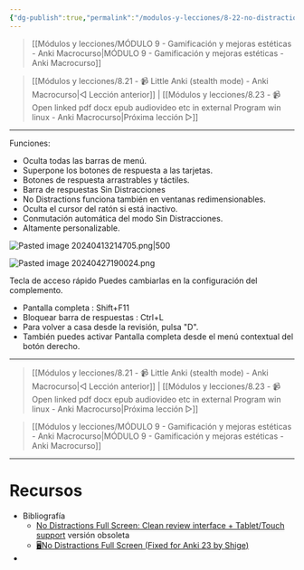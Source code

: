 ```yaml
---
{"dg-publish":true,"permalink":"/modulos-y-lecciones/8-22-no-distractions-full-screen-anki-macrocurso/","noteIcon":""}
---
```



> [[Módulos y lecciones/MÓDULO 9 - Gamificación y mejoras estéticas - Anki Macrocurso\|MÓDULO 9 - Gamificación y mejoras estéticas - Anki Macrocurso]]

> [[Módulos y lecciones/8.21 - 📹 Little Anki (stealth mode) - Anki Macrocurso\|◁ Lección anterior]] | [[Módulos y lecciones/8.23 - 📹 Open linked pdf docx epub audiovideo etc in external Program win linux - Anki Macrocurso\|Próxima lección ▷]]

---


Funciones:
- Oculta todas las barras de menú.
- Superpone los botones de respuesta a las tarjetas.
- Botones de respuesta arrastrables y táctiles.
- Barra de respuestas Sin Distracciones
- No Distractions funciona también en ventanas redimensionables.
- Oculta el cursor del ratón si está inactivo.
- Conmutación automática del modo Sin Distracciones.
- Altamente personalizable.

![Pasted image 20240413214705.png|500](/img/user/ANEXOS/Pasted%20image%2020240413214705.png)

![Pasted image 20240427190024.png](/img/user/ANEXOS/Pasted%20image%2020240427190024.png)



Tecla de acceso rápido
Puedes cambiarlas en la configuración del complemento.

- Pantalla completa : Shift+F11
- Bloquear barra de respuestas : Ctrl+L
- Para volver a casa desde la revisión, pulsa "D".
- También puedes activar Pantalla completa desde el menú contextual del botón derecho.


---

> [[Módulos y lecciones/8.21 - 📹 Little Anki (stealth mode) - Anki Macrocurso\|◁ Lección anterior]] | [[Módulos y lecciones/8.23 - 📹 Open linked pdf docx epub audiovideo etc in external Program win linux - Anki Macrocurso\|Próxima lección ▷]]

> [[Módulos y lecciones/MÓDULO 9 - Gamificación y mejoras estéticas - Anki Macrocurso\|MÓDULO 9 - Gamificación y mejoras estéticas - Anki Macrocurso]]

---

# Recursos
- Bibliografía
	- [No Distractions Full Screen: Clean review interface + Tablet/Touch support](https://ankiweb.net/shared/info/1049863218) versión obsoleta
	- [🖥️No Distractions Full Screen (Fixed for Anki 23 by Shige)](https://ankiweb.net/shared/info/1370336700)
- 